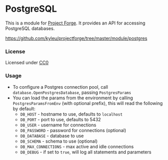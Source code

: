 # PostgreSQL

This is a module for [Project Forge](https://projectforge.dev). It provides an API for accessing PostgreSQL databases.

https://github.com/kyleu/projectforge/tree/master/module/postgres

### License

Licensed under [CC0](https://creativecommons.org/publicdomain/zero/1.0)

### Usage

- To configure a Postgres connection pool, call `database.OpenPostgresDatabase`, passing `PostgresParams`
- You can load the params from the environment by calling `PostgresParamsFromEnv` (with optional prefix), this will read the following by default:
  - `DB_HOST` - hostname to use, defaults to `localhost`
  - `DB_PORT` - port to use, defaults to 5432
  - `DB_USER` - username for connections
  - `DB_PASSWORD` - password for connections (optional)
  - `DB_DATABASE` - database to use
  - `DB_SCHEMA` - schema to use (optional)
  - `DB_MAX_CONNECTIONS` - max active and idle connections
  - `DB_DEBUG` - if set to `true`, will log all statements and parameters
